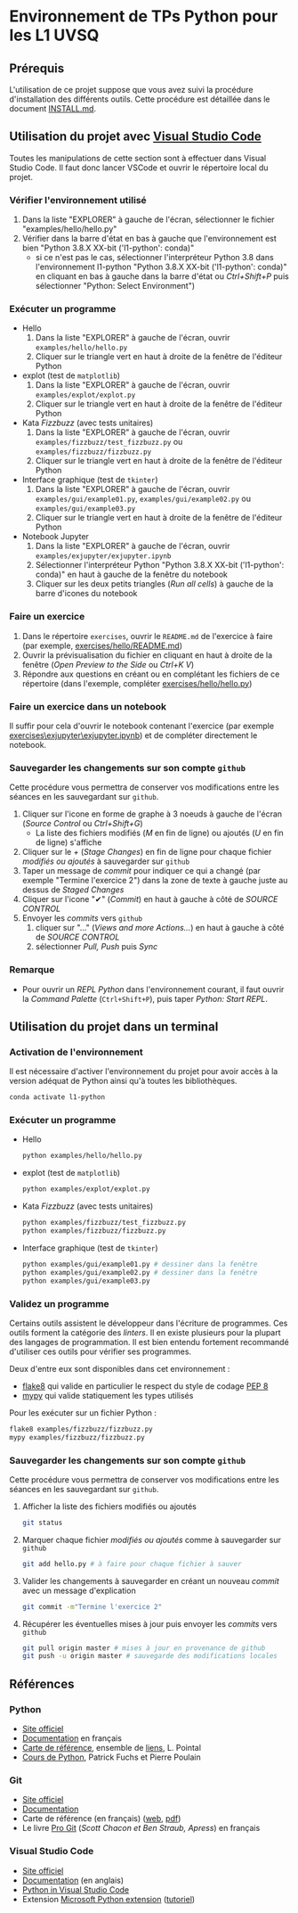 # Environnement de TPs Python pour les L1 UVSQ

## Prérequis
L'utilisation de ce projet suppose que vous avez suivi la procédure d'installation des différents outils.
Cette procédure est détaillée dans le document [INSTALL.md](INSTALL.md).

## Utilisation du projet avec [Visual Studio Code](https://code.visualstudio.com/)
Toutes les manipulations de cette section sont à effectuer dans Visual Studio Code.
Il faut donc lancer VSCode et ouvrir le répertoire local du projet.

### Vérifier l'environnement utilisé
1. Dans la liste "EXPLORER" à gauche de l'écran, sélectionner le fichier "examples/hello/hello.py"
1. Vérifier dans la barre d'état en bas à gauche que l'environnement est bien "Python 3.8.X XX-bit ('l1-python': conda)"
    * si ce n'est pas le cas, sélectionner l'interpréteur Python 3.8 dans l'environnement l1-python "Python 3.8.X XX-bit ('l1-python': conda)" en cliquant en bas à gauche dans la barre d'état ou *Ctrl+Shift+P* puis sélectionner "Python: Select Environment")

### Exécuter un programme
* Hello
  1. Dans la liste "EXPLORER" à gauche de l'écran, ouvrir `examples/hello/hello.py`
  1. Cliquer sur le triangle vert en haut à droite de la fenêtre de l'éditeur Python
* explot (test de `matplotlib`)
  1. Dans la liste "EXPLORER" à gauche de l'écran, ouvrir `examples/explot/explot.py`
  1. Cliquer sur le triangle vert en haut à droite de la fenêtre de l'éditeur Python
* Kata _Fizzbuzz_ (avec tests unitaires)
  1. Dans la liste "EXPLORER" à gauche de l'écran, ouvrir `examples/fizzbuzz/test_fizzbuzz.py` ou `examples/fizzbuzz/fizzbuzz.py`
  1. Cliquer sur le triangle vert en haut à droite de la fenêtre de l'éditeur Python
* Interface graphique (test de `tkinter`)
  1. Dans la liste "EXPLORER" à gauche de l'écran, ouvrir `examples/gui/example01.py`, `examples/gui/example02.py` ou `examples/gui/example03.py`
  1. Cliquer sur le triangle vert en haut à droite de la fenêtre de l'éditeur Python
* Notebook Jupyter
  1. Dans la liste "EXPLORER" à gauche de l'écran, ouvrir `examples/exjupyter/exjupyter.ipynb`
  1. Sélectionner l'interpréteur Python "Python 3.8.X XX-bit ('l1-python': conda)" en haut à gauche de la fenêtre du notebook
  1. Cliquer sur les deux petits triangles (*Run all cells*) à gauche de la barre d'icones du notebook

### Faire un exercice
1. Dans le répertoire `exercises`, ouvrir le `README.md` de l'exercice à faire (par exemple, [exercises/hello/README.md](exercises/hello/README.md))
1. Ouvrir la prévisualisation du fichier en cliquant en haut à droite de la fenêtre (*Open Preview to the Side* ou *Ctrl+K V*)
1. Répondre aux questions en créant ou en complétant les fichiers de ce répertoire (dans l'exemple, compléter [exercises/hello/hello.py](exercises/hello/hello.py))

### Faire un exercice dans un notebook
Il suffir pour cela d'ouvrir le notebook contenant l'exercice (par exemple [exercises\exjupyter\exjupyter.ipynb](exercises\exjupyter\exjupyter.ipynb)) et de compléter directement le notebook.

### Sauvegarder les changements sur son compte `github`
Cette procédure vous permettra de conserver vos modifications entre les séances en les sauvegardant sur `github`.

1. Cliquer sur l'icone en forme de graphe à 3 noeuds à gauche de l'écran (*Source Control* ou *Ctrl+Shift+G*)
    * La liste des fichiers modifiés (*M* en fin de ligne) ou ajoutés (*U* en fin de ligne) s'affiche
1. Cliquer sur le *+* (*Stage Changes*) en fin de ligne pour chaque fichier *modifiés ou ajoutés* à sauvegarder sur `github`
1. Taper un message de *commit* pour indiquer ce qui a changé (par exemple "Termine l'exercice 2") dans la zone de texte à gauche juste au dessus de *Staged Changes*
1. Cliquer sur l'icone "✔" (*Commit*) en haut à gauche à côté de *SOURCE CONTROL*
1. Envoyer les *commits* vers `github`
    1. cliquer sur "..." (*Views and more Actions...*) en haut à gauche à côté de *SOURCE CONTROL*
    1. sélectionner *Pull, Push* puis *Sync*

### Remarque
* Pour ouvrir un *REPL Python* dans l'environnement courant, il faut ouvrir la *Command Palette* (`Ctrl+Shift+P`), puis taper *Python: Start REPL*.

## Utilisation du projet dans un terminal
### Activation de l'environnement
Il est nécessaire d'activer l'environnement du projet pour avoir accès à la version adéquat de Python ainsi qu'à toutes les bibliothèques.

```bash
conda activate l1-python
```

### Exécuter un programme
* Hello
  ```bash
  python examples/hello/hello.py
  ```
* explot (test de `matplotlib`)
  ```bash
  python examples/explot/explot.py
  ```
* Kata _Fizzbuzz_ (avec tests unitaires)
  ```bash
  python examples/fizzbuzz/test_fizzbuzz.py
  python examples/fizzbuzz/fizzbuzz.py
  ```
* Interface graphique (test de `tkinter`)
  ```bash
  python examples/gui/example01.py # dessiner dans la fenêtre
  python examples/gui/example02.py # dessiner dans la fenêtre
  python examples/gui/example03.py
  ```

### Validez un programme
Certains outils assistent le développeur dans l'écriture de programmes.
Ces outils forment la catégorie des *linters*.
Il en existe plusieurs pour la plupart des langages de programmation.
Il est bien entendu fortement recommandé d'utiliser ces outils pour vérifier ses programmes.

Deux d'entre eux sont disponibles dans cet environnement :
* [flake8](https://flake8.pycqa.org/en/latest/) qui valide en particulier le respect du style de codage [PEP 8](https://www.python.org/dev/peps/pep-0008/)
* [mypy](http://mypy-lang.org/) qui valide statiquement les types utilisés

Pour les exécuter sur un fichier Python :
```bash
flake8 examples/fizzbuzz/fizzbuzz.py
mypy examples/fizzbuzz/fizzbuzz.py
```

### Sauvegarder les changements sur son compte `github`
Cette procédure vous permettra de conserver vos modifications entre les séances en les sauvegardant sur `github`.

1. Afficher la liste des fichiers modifiés ou ajoutés
    ```bash
    git status
    ```
1. Marquer chaque fichier *modifiés ou ajoutés* comme à sauvegarder sur `github`
    ```bash
    git add hello.py # à faire pour chaque fichier à sauver
    ```
1. Valider les changements à sauvegarder en créant un nouveau *commit* avec un message d'explication
    ```bash
    git commit -m"Termine l'exercice 2"
    ```
1. Récupérer les éventuelles mises à jour puis envoyer les *commits* vers `github`
    ```bash
    git pull origin master # mises à jour en provenance de github
    git push -u origin master # sauvegarde des modifications locales
    ```

## Références
### Python
* [Site officiel](https://www.python.org/)
* [Documentation](https://docs.python.org/fr/3/) en français
* [Carte de référence](https://perso.limsi.fr/pointal/python:abrege), ensemble de [liens](https://perso.limsi.fr/pointal/liens:python_links), L. Pointal
* [Cours de Python](https://python.sdv.univ-paris-diderot.fr/), Patrick Fuchs et Pierre Poulain

### Git
* [Site officiel](https://git-scm.com/)
* [Documentation](https://git-scm.com/doc)
* Carte de référence (en français) ([web](https://training.github.com/downloads/fr/github-git-cheat-sheet/), [pdf](https://training.github.com/downloads/fr/github-git-cheat-sheet.pdf))
* Le livre [Pro Git](https://git-scm.com/book/fr/v2) (*Scott Chacon et Ben Straub, Apress*) en français

### Visual Studio Code
* [Site officiel](https://code.visualstudio.com/)
* [Documentation](https://code.visualstudio.com/docs) (en anglais)
* [Python in Visual Studio Code](https://code.visualstudio.com/docs/languages/python)
* Extension [Microsoft Python extension](https://marketplace.visualstudio.com/items?itemName=ms-python.python) ([tutoriel](https://code.visualstudio.com/docs/python/python-tutorial))
